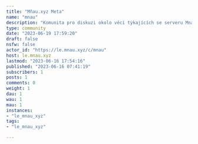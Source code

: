 ```yaml
---
title: "Mňau.xyz Meta" 
name: "mnau"
description: "Komunita pro diskuzi okolo věcí týkajících se serveru Mnau.xyz"
type: community
date: "2023-06-19 17:59:20"
draft: false
nsfw: false
actor_id: "https://le.mnau.xyz/c/mnau"
host: le.mnau.xyz
lastmod: "2023-06-16 17:54:16"
published: "2023-06-16 07:41:19"
subscribers: 1
posts: 1
comments: 0
weight: 1
dau: 1
wau: 1
mau: 1
instances:
- "le_mnau_xyz"
tags: 
- "le_mnau_xyz"

---
```

